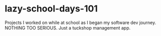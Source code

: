 # lazy-school-days-101
Projects I worked on while at school as I began my software dev journey. NOTHING TOO SERIOUS. Just a tuckshop management app.
